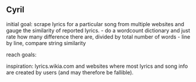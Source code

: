 ## Cyril

initial goal: scrape lyrics for a particular song from multiple websites and gauge the similarity of reported lyrics.
	- do a wordcount dictionary and just rate how many difference there are, divided by total number of words
	- line by line, compare string similarity

reach goals:

inspiration: lyrics.wikia.com and websites where most lyrics and song info are created by users (and may therefore be fallible). 